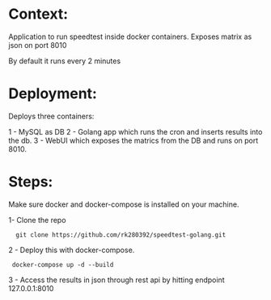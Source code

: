 # Context:

   Application to run speedtest inside docker containers. Exposes matrix as json on port 8010

   By default it runs every 2 minutes

# Deployment:

   Deploys three containers:

   1 - MySQL as DB
   2 - Golang app which runs the cron and inserts results into the db.
   3 - WebUI which exposes the matrics from the DB and runs on port 8010.

# Steps:

Make sure docker and docker-compose is installed on your machine.

1- Clone the repo
      
      git clone https://github.com/rk280392/speedtest-golang.git
      
2 - Deploy this with docker-compose.

     docker-compose up -d --build

3 - Access the results in json through rest api by hitting endpoint 127.0.0.1:8010
